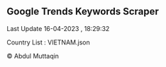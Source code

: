 

## Google Trends Keywords Scraper 
 
Last Update 16-04-2023 , 18:29:32

Country List :
VIETNAM.json



© Abdul Muttaqin 
